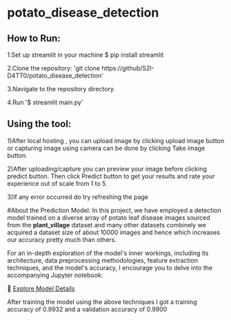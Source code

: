 # potato_disease_detection
## How to Run:
1.Set up streamlit in your machine $ pip install streamlit

2.Clone the repository: 'git clone https://github/S2I-D4TT0/potato_disease_detection'

3.Navigate to the repository directory.

4.Run '$ streamlit main.py' 
  

## Using the tool:

1)After local hosting , you can upload image by clicking upload image button or capturing image using camera can be done by clicking Take image button.

2)After uploading/capture you can preview your image before clicking predict button. Then click Predict button to get your results and rate your experience out of scale from 1 to 5.

3)If any error occurred do try refreshing the page 


#About the Prediction Model:
In this project, we have employed a detection model trained on a diverse array of potato leaf disease images sourced from the **plant_village** dataset and many other datasets combinely we acquired a dataset size of about 10000 images and hence which increases our accuracy pretty much than others.

For an in-depth exploration of the model's inner workings, including its architecture, data preprocessing methodologies, feature extraction techniques, and the model's accuracy, I encourage you to delve into the accompanying Jupyter notebook:

📘 [Explore Model Details](https://github.com/S2I-D4TT0/potato_disease_detection/blob/main/potato-disease-classifier.ipynb)

After training the model using the above techniques I got a training accuracy of 0.9932 and a validation accuracy of 0.9900


